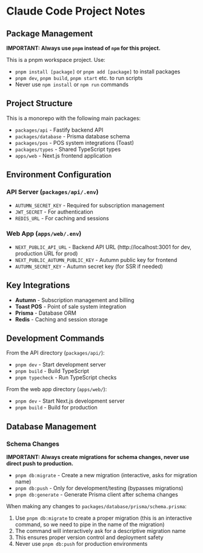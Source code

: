 # Claude Code Project Notes

## Package Management

**IMPORTANT: Always use `pnpm` instead of `npm` for this project.**

This is a pnpm workspace project. Use:

- `pnpm install [package]` or `pnpm add [package]` to install packages
- `pnpm dev`, `pnpm build`, `pnpm start` etc. to run scripts
- Never use `npm install` or `npm run` commands

## Project Structure

This is a monorepo with the following main packages:

- `packages/api` - Fastify backend API
- `packages/database` - Prisma database schema
- `packages/pos` - POS system integrations (Toast)
- `packages/types` - Shared TypeScript types
- `apps/web` - Next.js frontend application

## Environment Configuration

### API Server (`packages/api/.env`)

- `AUTUMN_SECRET_KEY` - Required for subscription management
- `JWT_SECRET` - For authentication
- `REDIS_URL` - For caching and sessions

### Web App (`apps/web/.env`)

- `NEXT_PUBLIC_API_URL` - Backend API URL (http://localhost:3001 for dev, production URL for prod)
- `NEXT_PUBLIC_AUTUMN_PUBLIC_KEY` - Autumn public key for frontend
- `AUTUMN_SECRET_KEY` - Autumn secret key (for SSR if needed)

## Key Integrations

- **Autumn** - Subscription management and billing
- **Toast POS** - Point of sale system integration
- **Prisma** - Database ORM
- **Redis** - Caching and session storage

## Development Commands

From the API directory (`packages/api/`):

- `pnpm dev` - Start development server
- `pnpm build` - Build TypeScript
- `pnpm typecheck` - Run TypeScript checks

From the web app directory (`apps/web/`):

- `pnpm dev` - Start Next.js development server
- `pnpm build` - Build for production

## Database Management

### Schema Changes

**IMPORTANT: Always create migrations for schema changes, never use direct push to production.**

- `pnpm db:migrate` - Create a new migration (interactive, asks for migration name)
- `pnpm db:push` - Only for development/testing (bypasses migrations)
- `pnpm db:generate` - Generate Prisma client after schema changes

When making any changes to `packages/database/prisma/schema.prisma`:

1. Use `pnpm db:migrate` to create a proper migration (this is an interactive command, so we need to pipe in the name of the migration)
2. The command will interactively ask for a descriptive migration name
3. This ensures proper version control and deployment safety
4. Never use `pnpm db:push` for production environments
